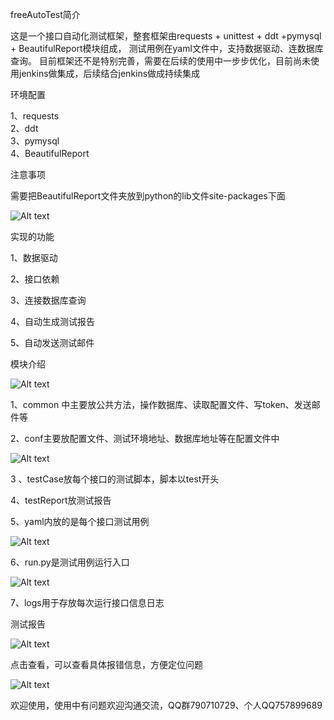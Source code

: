 freeAutoTest简介


这是一个接口自动化测试框架，整套框架由requests + unittest + ddt +pymysql + BeautifulReport模块组成， 测试用例在yaml文件中，支持数据驱动、连数据库查询。 目前框架还不是特别完善，需要在后续的使用中一步步优化，目前尚未使用jenkins做集成，后续结合jenkins做成持续集成

环境配置

1、requests  
2、ddt  
3、pymysql  
4、BeautifulReport

注意事项

需要把BeautifulReport文件夹放到python的lib文件site-packages下面

![Alt text](https://github.com/shaoyan163/autoTestGo/blob/master/screenshot/lib.png)


实现的功能

1、数据驱动  

2、接口依赖

3、连接数据库查询 

4、自动生成测试报告 

5、自动发送测试邮件


模块介绍

![Alt text](https://github.com/shaoyan163/autoTestGo/blob/master/screenshot/module.jpg)  

1、common 中主要放公共方法，操作数据库、读取配置文件、写token、发送邮件等

2、conf主要放配置文件、测试环境地址、数据库地址等在配置文件中

![Alt text](https://github.com/shaoyan163/autoTestGo/blob/master/screenshot/conf.jpg)

3 、testCase放每个接口的测试脚本，脚本以test开头

4、testReport放测试报告

5、yaml内放的是每个接口测试用例

![Alt text](https://github.com/shaoyan163/autoTestGo/blob/master/screenshot/yaml.jpg)

6、run.py是测试用例运行入口

![Alt text](https://github.com/shaoyan163/autoTestGo/blob/master/screenshot/run.jpg)

7、logs用于存放每次运行接口信息日志


测试报告

![Alt text](https://github.com/shaoyan163/autoTestGo/blob/master/screenshot/report.jpg)

点击查看，可以查看具体报错信息，方便定位问题  

![Alt text](https://github.com/shaoyan163/autoTestGo/blob/master/screenshot/report1.jpg)  

欢迎使用，使用中有问题欢迎沟通交流，QQ群790710729、个人QQ757899689




